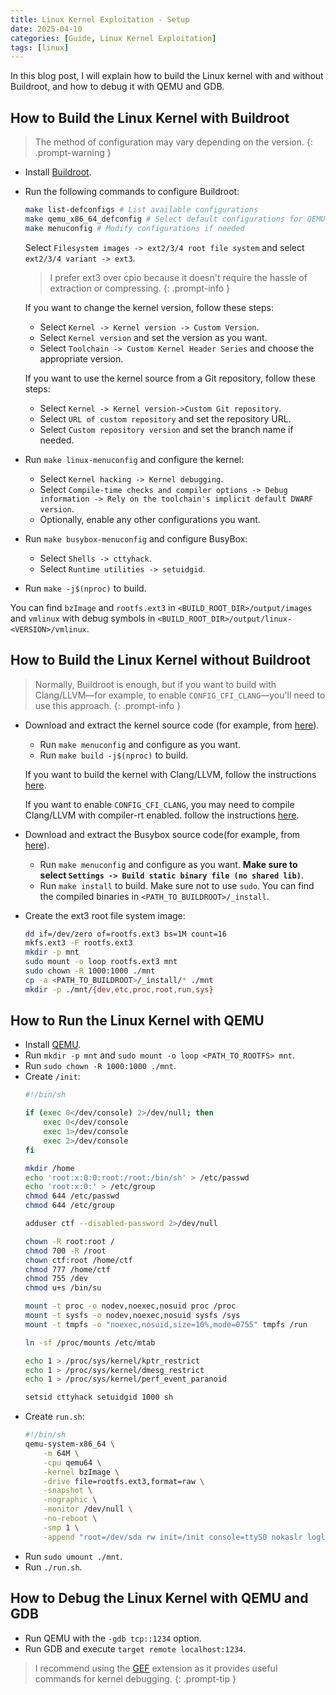 ```yaml
---
title: Linux Kernel Exploitation - Setup
date: 2025-04-10
categories: [Guide, Linux Kernel Exploitation]
tags: [linux]
---
```


In this blog post, I will explain how to build the Linux kernel with and without Buildroot, and how to debug it with QEMU and GDB.

## How to Build the Linux Kernel with Buildroot
> The method of configuration may vary depending on the version.
{: .prompt-warning }
- Install [Buildroot](https://buildroot.org/downloads/).
- Run the following commands to configure Buildroot:
    ```bash
    make list-defconfigs # List available configurations
    make qemu_x86_64_defconfig # Select default configurations for QEMU x86_64
    make menuconfig # Modify configurations if needed
    ```
    Select `Filesystem images -> ext2/3/4 root file system` and select `ext2/3/4 variant -> ext3`.
    
    > I prefer ext3 over cpio because it doesn't require the hassle of extraction or compressing.
    {: .prompt-info }

    If you want to change the kernel version, follow these steps:
    - Select `Kernel -> Kernel version -> Custom Version`.
    - Select `Kernel version` and set the version as you want.
    - Select `Toolchain -> Custom Kernel Header Series` and choose the appropriate version.

    If you want to use the kernel source from a Git repository, follow these steps:
    - Select `Kernel -> Kernel version->Custom Git repository`.
    - Select `URL of custom repository` and set the repository URL.
    - Select `Custom repository version` and set the branch name if needed.
- Run `make linux-menuconfig` and configure the kernel:
    - Select `Kernel hacking -> Kernel debugging`.
    - Select `Compile-time checks and compiler options -> Debug information -> Rely on the toolchain's implicit default DWARF version`.
    - Optionally, enable any other configurations you want.
- Run `make busybox-menuconfig` and configure BusyBox:
    - Select `Shells -> cttyhack`.
    - Select `Runtime utilities -> setuidgid`.
- Run `make -j$(nproc)` to build.

You can find `bzImage` and `rootfs.ext3` in `<BUILD_ROOT_DIR>/output/images` and `vmlinux` with debug symbols in `<BUILD_ROOT_DIR>/output/linux-<VERSION>/vmlinux`.

## How to Build the Linux Kernel without Buildroot 
> Normally, Buildroot is enough, but if you want to build with Clang/LLVM—for example, to enable `CONFIG_CFI_CLANG`—you'll need to use this approach.
{: .prompt-info }

- Download and extract the kernel source code (for example, from [here](https://www.kernel.org/)).
    - Run `make menuconfig` and configure as you want.
    - Run `make build -j$(nproc)` to build.

    If you want to build the kernel with Clang/LLVM, follow the instructions [here](https://docs.kernel.org/kbuild/llvm.html).

    If you want to enable `CONFIG_CFI_CLANG`, you may need to compile Clang/LLVM with compiler-rt enabled. follow the instructions [here](https://clang.llvm.org/docs/AddressSanitizer.html#how-to-build).
- Download and extract the Busybox source code(for example, from [here](https://busybox.net/downloads/)).
    - Run `make menuconfig` and configure as you want. **Make sure to select `Settings -> Build static binary file (no shared lib)`**.
    - Run `make install` to build. Make sure not to use `sudo`.
    You can find the compiled binaries in `<PATH_TO_BUILDROOT>/_install`.
- Create the ext3 root file system image:
    ```bash
    dd if=/dev/zero of=rootfs.ext3 bs=1M count=16
    mkfs.ext3 -F rootfs.ext3
    mkdir -p mnt
    sudo mount -o loop rootfs.ext3 mnt
    sudo chown -R 1000:1000 ./mnt
    cp -a <PATH_TO_BUILDROOT>/_install/* ./mnt
    mkdir -p ./mnt/{dev,etc,proc,root,run,sys}
    ```

## How to Run the Linux Kernel with QEMU
- Install [QEMU](https://www.qemu.org/download/).
- Run `mkdir -p mnt` and `sudo mount -o loop <PATH_TO_ROOTFS> mnt`.
- Run `sudo chown -R 1000:1000 ./mnt`.
- Create `/init`:
    ```bash
    #!/bin/sh

    if (exec 0</dev/console) 2>/dev/null; then
        exec 0</dev/console
        exec 1>/dev/console
        exec 2>/dev/console
    fi

    mkdir /home
    echo 'root:x:0:0:root:/root:/bin/sh' > /etc/passwd
    echo 'root:x:0:' > /etc/group
    chmod 644 /etc/passwd
    chmod 644 /etc/group

    adduser ctf --disabled-password 2>/dev/null

    chown -R root:root /
    chmod 700 -R /root
    chown ctf:root /home/ctf
    chmod 777 /home/ctf
    chmod 755 /dev
    chmod u+s /bin/su

    mount -t proc -o nodev,noexec,nosuid proc /proc
    mount -t sysfs -o nodev,noexec,nosuid sysfs /sys
    mount -t tmpfs -o "noexec,nosuid,size=10%,mode=0755" tmpfs /run

    ln -sf /proc/mounts /etc/mtab

    echo 1 > /proc/sys/kernel/kptr_restrict
    echo 1 > /proc/sys/kernel/dmesg_restrict
    echo 1 > /proc/sys/kernel/perf_event_paranoid

    setsid cttyhack setuidgid 1000 sh
    ```
- Create `run.sh`:
    ```bash
    #!/bin/sh
    qemu-system-x86_64 \
        -m 64M \
        -cpu qemu64 \
        -kernel bzImage \
        -drive file=rootfs.ext3,format=raw \
        -snapshot \
        -nographic \
        -monitor /dev/null \
        -no-reboot \
        -smp 1 \
        -append "root=/dev/sda rw init=/init console=ttyS0 nokaslr loglevel=3 oops=panic panic=-1"
    ```
- Run `sudo umount ./mnt`.
- Run `./run.sh`.

## How to Debug the Linux Kernel with QEMU and GDB
- Run QEMU with the `-gdb tcp::1234` option.
- Run GDB and execute `target remote localhost:1234`.

> I recommend using the [GEF](https://github.com/bata24/gef) extension as it provides useful commands for kernel debugging.
{: .prompt-tip }
